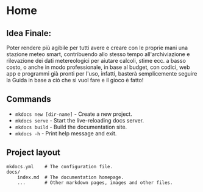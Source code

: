 # Home

## Idea Finale:

Poter rendere più agibile per tutti avere e creare con le proprie mani una stazione meteo smart, contribuendo allo stesso tempo all'archiviazione e rilevazione dei dati metereologici per aiutare calcoli, stime ecc. a basso costo, o anche in modo professionale, in base al budget, con codici, web app e programmi già pronti per l'uso, infatti, basterà semplicemente seguire la Guida in base a ciò che si vuol fare e il gioco è fatto!

## Commands

* `mkdocs new [dir-name]` - Create a new project.
* `mkdocs serve` - Start the live-reloading docs server.
* `mkdocs build` - Build the documentation site.
* `mkdocs -h` - Print help message and exit.

## Project layout

    mkdocs.yml    # The configuration file.
    docs/
        index.md  # The documentation homepage.
        ...       # Other markdown pages, images and other files.
